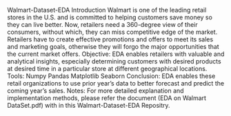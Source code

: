Walmart-Dataset-EDA
Introduction
Walmart is one of the leading retail stores in the U.S. and is committed to helping customers save money so they can live better.
Now, retailers need a 360-degree view of their consumers, without which, they can miss competitive edge of the market.
Retailers have to create effective promotions and offers to meet its sales and marketing goals, otherwise they will forgo the major opportunities that the current market offers.
Objective:
EDA enables retailers with valuable and analytical insights, especially determining customers with desired products at desired time in a particular store at different geographical locations.
Tools:
Numpy
Pandas
Matplotlib
Seaborn
Conclusion:
EDA enables these retail organizations to use prior year’s data to better forecast and predict the coming year’s sales.
Notes:
For more detailed explanation and implementation methods, please refer the document (EDA on Walmart DataSet.pdf) with in this Walmart-Dataset-EDA Repositry.
